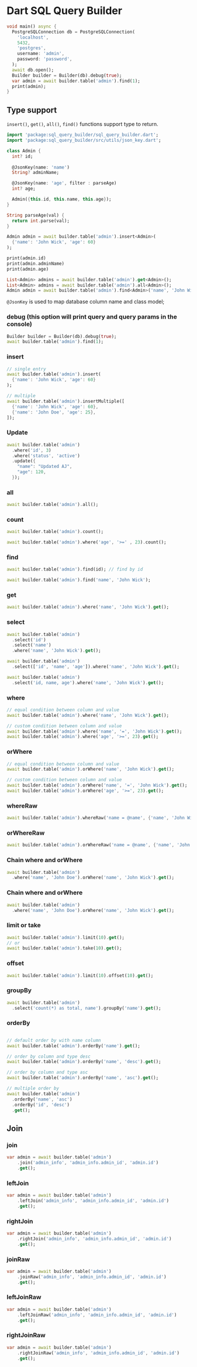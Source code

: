 # Dart SQL Query Builder

```dart
void main() async {
  PostgreSQLConnection db = PostgreSQLConnection(
    'localhost',
    5432,
    'postgres',
    username: 'admin',
    password: 'password',
  );
  await db.open();
  Builder builder = Builder(db).debug(true);
  var admin = await builder.table('admin').find(1);
  print(admin);
}
```

## Type support
`insert()`, `get()`, `all()`, `find()` functions support type to return.

```dart
import 'package:sql_query_builder/sql_query_builder.dart';
import 'package:sql_query_builder/src/utils/json_key.dart';

class Admin {
  int? id;
  
  @JsonKey(name: 'name')
  String? adminName;

  @JsonKey(name: 'age', filter : parseAge)
  int? age;

  Admin({this.id, this.name, this.age});
}

String parseAge(val) {
  return int.parse(val);
}

Admin admin = await builder.table('admin').insert<Admin>(
  {'name': 'John Wick', 'age': 60}
);

print(admin.id)
print(admin.adminName)
print(admin.age)

List<Admin> admins = await builder.table('admin').get<Admin>();
List<Admin> admins = await builder.table('admin').all<Admin>();
Admin admin = await builder.table('admin').find<Admin>('name', 'John Wick');

```
`@JsonKey` is used to map database column name and class model;

### debug (this option will print query and query params in the console)

```dart
Builder builder = Builder(db).debug(true);
await builder.table('admin').find(1);
```

### insert

```dart
// single entry
await builder.table('admin').insert(
  {'name': 'John Wick', 'age': 60}
);

// multiple
await builder.table('admin').insertMultiple([
  {'name': 'John Wick', 'age': 60},
  {'name': 'John Doe', 'age': 25},
]);
```

### Update

```dart
await builder.table('admin')
  .where('id', 3)
  .where('status', 'active')
  .update({
    "name": "Updated AJ",
    "age": 120,
  });
```

### all

```dart
await builder.table('admin').all();
```

### count

```dart
await builder.table('admin').count();

await builder.table('admin').where('age', '>=' , 23).count();
```

### find

```dart
await builder.table('admin').find(id); // find by id

await builder.table('admin').find('name', 'John Wick');
```

### get

```dart
await builder.table('admin').where('name', 'John Wick').get();
```

### select

```dart
await builder.table('admin')
  .select('id')
  .select('name')
  .where('name', 'John Wick').get();

await builder.table('admin')
  .select(['id', 'name', 'age']).where('name', 'John Wick').get();

await builder.table('admin')
  .select('id, name, age').where('name', 'John Wick').get();
```

### where

```dart
// equal condition between column and value
await builder.table('admin').where('name', 'John Wick').get();

// custom condition between column and value
await builder.table('admin').where('name', '=', 'John Wick').get();
await builder.table('admin').where('age', '>=', 23).get();
```

### orWhere

```dart
// equal condition between column and value
await builder.table('admin').orWhere('name', 'John Wick').get();

// custom condition between column and value
await builder.table('admin').orWhere('name', '=', 'John Wick').get();
await builder.table('admin').orWhere('age', '>=', 23).get();
```

### whereRaw

```dart
await builder.table('admin').whereRaw('name = @name', {'name', 'John Wick'}).get();
```

### orWhereRaw

```dart
await builder.table('admin').orWhereRaw('name = @name', {'name', 'John Wick'}).get();
```

### Chain where and orWhere

```dart
await builder.table('admin')
  .where('name', 'John Doe').orWhere('name', 'John Wick').get();
```

### Chain where and orWhere

```dart
await builder.table('admin')
  .where('name', 'John Doe').orWhere('name', 'John Wick').get();
```

### limit or take

```dart
await builder.table('admin').limit(10).get();
// or
await builder.table('admin').take(10).get();
```

### offset

```dart
await builder.table('admin').limit(10).offset(10).get();
```

### groupBy

```dart
await builder.table('admin')
  .select('count(*) as total, name').groupBy('name').get();
```

### orderBy

```dart

// default order by with name column
await builder.table('admin').orderBy('name').get();

// order by column and type desc
await builder.table('admin').orderBy('name', 'desc').get();

// order by column and type asc
await builder.table('admin').orderBy('name', 'asc').get();

// multiple order by
await builder.table('admin')
  .orderBy('name', 'asc')
  .orderBy('id', 'desc')
  .get();
```

## Join

### join

```dart
var admin = await builder.table('admin')
    .join('admin_info', 'admin_info.admin_id', 'admin.id')
    .get();
```

### leftJoin

```dart
var admin = await builder.table('admin')
    .leftJoin('admin_info', 'admin_info.admin_id', 'admin.id')
    .get();
```

### rightJoin

```dart
var admin = await builder.table('admin')
    .rightJoin('admin_info', 'admin_info.admin_id', 'admin.id')
    .get();
```


### joinRaw

```dart
var admin = await builder.table('admin')
    .joinRaw('admin_info', 'admin_info.admin_id', 'admin.id')
    .get();
```


### leftJoinRaw

```dart
var admin = await builder.table('admin')
    .leftJoinRaw('admin_info', 'admin_info.admin_id', 'admin.id')
    .get();
```

### rightJoinRaw

```dart
var admin = await builder.table('admin')
    .rightJoinRaw('admin_info', 'admin_info.admin_id', 'admin.id')
    .get();
```
